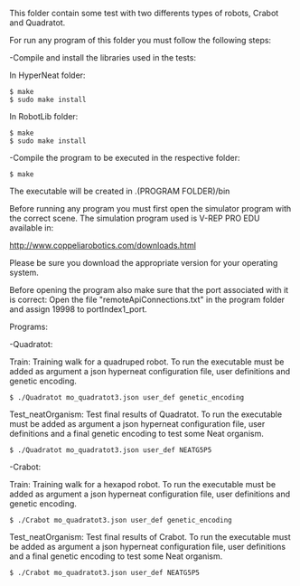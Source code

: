 This folder contain some test with two differents types of robots, Crabot and Quadratot.

For run any program of this folder you must follow the following steps:

-Compile and install the libraries used in the tests:

In HyperNeat folder:

```
$ make
$ sudo make install
```

In RobotLib folder:

```
$ make
$ sudo make install
```

-Compile the program to be executed  in the respective folder:
```
$ make
```

The executable will be created in .(PROGRAM FOLDER)/bin

Before running any program you must first open the simulator program with the correct scene.
The simulation program used is V-REP PRO EDU available in:

http://www.coppeliarobotics.com/downloads.html

Please be sure you download the appropriate version for your operating system.

Before opening the program also make sure that the port associated with it is correct:
Open the file "remoteApiConnections.txt" in the program folder and assign 19998 to portIndex1_port.


Programs:

-Quadratot: 

Train:	Training walk for a quadruped robot. To run the executable must be added as argument a json hyperneat configuration file, user definitions and genetic encoding.
```
$ ./Quadratot mo_quadratot3.json user_def genetic_encoding
```
Test_neatOrganism: Test final results of Quadratot. To run the executable must be added as argument a json hyperneat configuration file, user definitions and a final genetic encoding to test some Neat organism. 
```
$ ./Quadratot mo_quadratot3.json user_def NEATG5P5
```

-Crabot: 

Train:	Training walk for a hexapod robot. To run the executable must be added as argument a json hyperneat configuration file, user definitions and genetic encoding.
```
$ ./Crabot mo_quadratot3.json user_def genetic_encoding
```
Test_neatOrganism: Test final results of Crabot. To run the executable must be added as argument a json hyperneat configuration file, user definitions and a final genetic encoding to test some Neat organism. 
```
$ ./Crabot mo_quadratot3.json user_def NEATG5P5
```